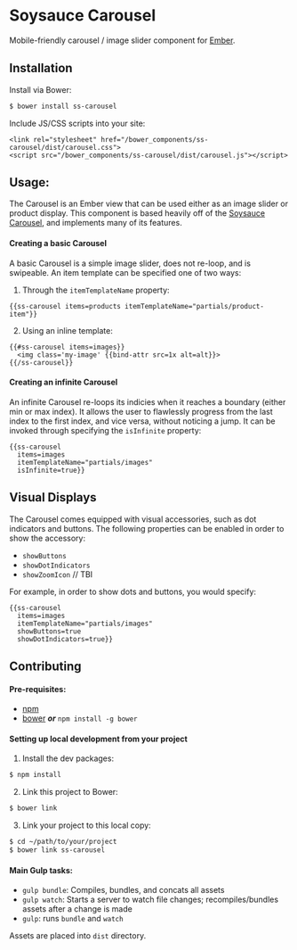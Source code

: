 # Soysauce Carousel

Mobile-friendly carousel / image slider component for [Ember](http://emberjs.com/).

## Installation

Install via Bower:
```sh
$ bower install ss-carousel
```

Include JS/CSS scripts into your site:
```
<link rel="stylesheet" href="/bower_components/ss-carousel/dist/carousel.css">
<script src="/bower_components/ss-carousel/dist/carousel.js"></script>
```

## Usage:
The Carousel is an Ember view that can be used either as an image slider
or product display. This component is based heavily off of the [Soysauce Carousel](http://www.soysaucejs.com/#!/api/carousel/intro),
and implements many of its features.

#### Creating a basic Carousel
A basic Carousel is a simple image slider, does not re-loop, and is swipeable.
An item template can be specified one of two ways:

1) Through the `itemTemplateName` property:

```
{{ss-carousel items=products itemTemplateName="partials/product-item"}}
```

2) Using an inline template:

```
{{#ss-carousel items=images}}
  <img class='my-image' {{bind-attr src=1x alt=alt}}>
{{/ss-carousel}}
```

#### Creating an infinite Carousel
An infinite Carousel re-loops its indicies when it reaches a boundary (either min or max index). It allows the user
to flawlessly progress from the last index to the first index, and vice versa, without
noticing a jump. It can be invoked through specifying the `isInfinite` property:

```
{{ss-carousel
  items=images
  itemTemplateName="partials/images"
  isInfinite=true}}
```

## Visual Displays

The Carousel comes equipped with visual accessories, such as dot indicators and buttons.
The following properties can be enabled in order to show the accessory:

* `showButtons`
* `showDotIndicators`
* `showZoomIcon` // TBI

For example, in order to show dots and buttons, you would specify:
```
{{ss-carousel
  items=images
  itemTemplateName="partials/images"
  showButtons=true
  showDotIndicators=true}}
```

## Contributing

#### Pre-requisites:
* [npm](http://nodejs.org/download/)
* [bower](http://bower.io/) ***or*** `npm install -g bower`

#### Setting up local development from your project
1) Install the dev packages:
```sh
$ npm install
```

2) Link this project to Bower:
```sh
$ bower link
```

3) Link your project to this local copy:
```sh
$ cd ~/path/to/your/project
$ bower link ss-carousel
```

#### Main Gulp tasks:
* `gulp bundle`: Compiles, bundles, and concats all assets
* `gulp watch`: Starts a server to watch file changes; recompiles/bundles assets after a change is made
* `gulp`: runs `bundle` and `watch`

Assets are placed into `dist` directory.
